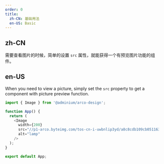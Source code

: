 ```yaml
---
order: 0
title:
  zh-CN: 基础用法
  en-US: Basic
---
```


## zh-CN

需要查看图片的时候，简单的设置 `src` 属性，就能获得一个有预览图片功能的组件。

## en-US

When you need to view a picture, simply set the `src` property to get a component with picture preview function.

```js
import { Image } from '@adminium/arco-design';

function App() {
  return (
    <Image
      width={200}
      src="//p1-arco.byteimg.com/tos-cn-i-uwbnlip3yd/a8c8cdb109cb051163646151a4a5083b.png~tplv-uwbnlip3yd-webp.webp"
      alt="lamp"
    />
  );
}

export default App;
```
